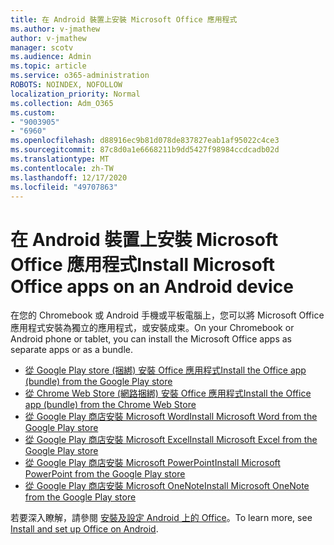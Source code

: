 ```yaml
---
title: 在 Android 裝置上安裝 Microsoft Office 應用程式
ms.author: v-jmathew
author: v-jmathew
manager: scotv
ms.audience: Admin
ms.topic: article
ms.service: o365-administration
ROBOTS: NOINDEX, NOFOLLOW
localization_priority: Normal
ms.collection: Adm_O365
ms.custom:
- "9003905"
- "6960"
ms.openlocfilehash: d88916ec9b81d078de837827eab1af95022c4ce3
ms.sourcegitcommit: 87c8d0a1e6668211b9dd5427f98984ccdcadb02d
ms.translationtype: MT
ms.contentlocale: zh-TW
ms.lasthandoff: 12/17/2020
ms.locfileid: "49707863"
---
```

# <a name="install-microsoft-office-apps-on-an-android-device"></a><span data-ttu-id="efe78-102">在 Android 裝置上安裝 Microsoft Office 應用程式</span><span class="sxs-lookup"><span data-stu-id="efe78-102">Install Microsoft Office apps on an Android device</span></span>

<span data-ttu-id="efe78-103">在您的 Chromebook 或 Android 手機或平板電腦上，您可以將 Microsoft Office 應用程式安裝為獨立的應用程式，或安裝成束。</span><span class="sxs-lookup"><span data-stu-id="efe78-103">On your Chromebook or Android phone or tablet, you can install the Microsoft Office apps as separate apps or as a bundle.</span></span>

- [<span data-ttu-id="efe78-104">從 Google Play store (捆綁) 安裝 Office 應用程式</span><span class="sxs-lookup"><span data-stu-id="efe78-104">Install the Office app (bundle) from the Google Play store</span></span>](https://go.microsoft.com/fwlink/?linkid=2137009)
- [<span data-ttu-id="efe78-105">從 Chrome Web Store (網路捆綁) 安裝 Office 應用程式</span><span class="sxs-lookup"><span data-stu-id="efe78-105">Install the Office app (bundle) from the Chrome Web Store</span></span>](https://go.microsoft.com/fwlink/?linkid=2137212)
- [<span data-ttu-id="efe78-106">從 Google Play 商店安裝 Microsoft Word</span><span class="sxs-lookup"><span data-stu-id="efe78-106">Install Microsoft Word from the Google Play store</span></span>](https://go.microsoft.com/fwlink/?linkid=2136994)
- [<span data-ttu-id="efe78-107">從 Google Play 商店安裝 Microsoft Excel</span><span class="sxs-lookup"><span data-stu-id="efe78-107">Install Microsoft Excel from the Google Play store</span></span>](https://go.microsoft.com/fwlink/?linkid=2137120)
- [<span data-ttu-id="efe78-108">從 Google Play 商店安裝 Microsoft PowerPoint</span><span class="sxs-lookup"><span data-stu-id="efe78-108">Install Microsoft PowerPoint from the Google Play store</span></span>](https://go.microsoft.com/fwlink/?linkid=2137121)
- [<span data-ttu-id="efe78-109">從 Google Play 商店安裝 Microsoft OneNote</span><span class="sxs-lookup"><span data-stu-id="efe78-109">Install Microsoft OneNote from the Google Play store</span></span>](https://go.microsoft.com/fwlink/?linkid=2137211)

<span data-ttu-id="efe78-110">若要深入瞭解，請參閱 [安裝及設定 Android 上的 Office](https://go.microsoft.com/fwlink/?linkid=2135287)。</span><span class="sxs-lookup"><span data-stu-id="efe78-110">To learn more, see [Install and set up Office on Android](https://go.microsoft.com/fwlink/?linkid=2135287).</span></span>
